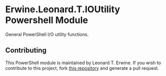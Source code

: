 # Erwine.Leonard.T.IOUtility Powershell Module

General PowerShell I/O utility functions.

## Contributing

This PowerShell module is maintained by Leonard T. Erwine. If you wish to contribute to this project, fork [this repository](https://github.com/lerwine/PowerShell-Modules) and generate a pull request.
